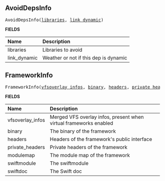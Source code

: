 <!-- Generated with Stardoc: http://skydoc.bazel.build -->



<a id="AvoidDepsInfo"></a>

## AvoidDepsInfo

<pre>
AvoidDepsInfo(<a href="#AvoidDepsInfo-libraries">libraries</a>, <a href="#AvoidDepsInfo-link_dynamic">link_dynamic</a>)
</pre>



**FIELDS**


| Name  | Description |
| :------------- | :------------- |
| <a id="AvoidDepsInfo-libraries"></a>libraries |  Libraries to avoid    |
| <a id="AvoidDepsInfo-link_dynamic"></a>link_dynamic |  Weather or not if this dep is dynamic    |


<a id="FrameworkInfo"></a>

## FrameworkInfo

<pre>
FrameworkInfo(<a href="#FrameworkInfo-vfsoverlay_infos">vfsoverlay_infos</a>, <a href="#FrameworkInfo-binary">binary</a>, <a href="#FrameworkInfo-headers">headers</a>, <a href="#FrameworkInfo-private_headers">private_headers</a>, <a href="#FrameworkInfo-modulemap">modulemap</a>, <a href="#FrameworkInfo-swiftmodule">swiftmodule</a>, <a href="#FrameworkInfo-swiftdoc">swiftdoc</a>)
</pre>



**FIELDS**


| Name  | Description |
| :------------- | :------------- |
| <a id="FrameworkInfo-vfsoverlay_infos"></a>vfsoverlay_infos |  Merged VFS overlay infos, present when virtual frameworks enabled    |
| <a id="FrameworkInfo-binary"></a>binary |  The binary of the framework    |
| <a id="FrameworkInfo-headers"></a>headers |  Headers of the framework's public interface    |
| <a id="FrameworkInfo-private_headers"></a>private_headers |  Private headers of the framework    |
| <a id="FrameworkInfo-modulemap"></a>modulemap |  The module map of the framework    |
| <a id="FrameworkInfo-swiftmodule"></a>swiftmodule |  The swiftmodule    |
| <a id="FrameworkInfo-swiftdoc"></a>swiftdoc |  The Swift doc    |


